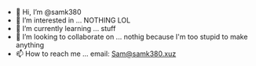 - 👋 Hi, I’m @samk380
- 👀 I’m interested in ... NOTHING LOL
- 🌱 I’m currently learning ... stuff
- 💞️ I’m looking to collaborate on ... nothig because I'm too stupid to make anything 
- 📫 How to reach me ... email: Sam@samk380.xuz

<!---
samk380/samk380 is a ✨ special ✨ repository because its `README.md` (this file) appears on your GitHub profile.
You can click the Preview link to take a look at your changes.
--->
